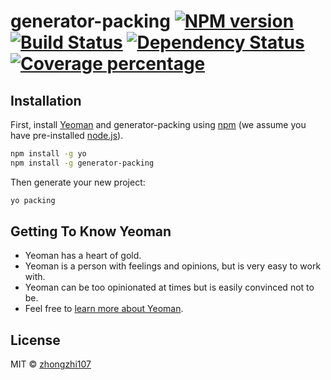 # generator-packing [![NPM version][npm-image]][npm-url] [![Build Status][travis-image]][travis-url] [![Dependency Status][daviddm-image]][daviddm-url] [![Coverage percentage][coveralls-image]][coveralls-url]
> 

## Installation

First, install [Yeoman](http://yeoman.io) and generator-packing using [npm](https://www.npmjs.com/) (we assume you have pre-installed [node.js](https://nodejs.org/)).

```bash
npm install -g yo
npm install -g generator-packing
```

Then generate your new project:

```bash
yo packing
```

## Getting To Know Yeoman

 * Yeoman has a heart of gold.
 * Yeoman is a person with feelings and opinions, but is very easy to work with.
 * Yeoman can be too opinionated at times but is easily convinced not to be.
 * Feel free to [learn more about Yeoman](http://yeoman.io/).

## License

MIT © [zhongzhi107]()


[npm-image]: https://badge.fury.io/js/generator-packing.svg
[npm-url]: https://npmjs.org/package/generator-packing
[travis-image]: https://travis-ci.org//generator-packing.svg?branch=master
[travis-url]: https://travis-ci.org//generator-packing
[daviddm-image]: https://david-dm.org//generator-packing.svg?theme=shields.io
[daviddm-url]: https://david-dm.org//generator-packing
[coveralls-image]: https://coveralls.io/repos//generator-packing/badge.svg
[coveralls-url]: https://coveralls.io/r//generator-packing
